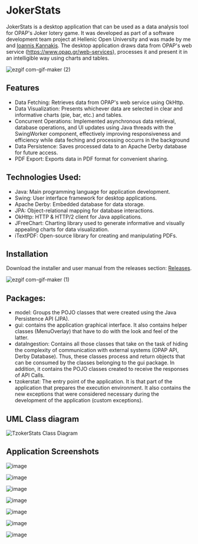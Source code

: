 # JokerStats

JokerStats is a desktop application that can be used as a data analysis tool for OPAP's Joker lotery game. It was developed as part of a software development team project at Hellenic Open University and was made by me and [Ioannis Kannakis](https://github.com/IoannisKanakis). The desktop application draws data from OPAP's web service (https://www.opap.gr/web-services), processes it and present it in an intelligible way using charts and tables.

![ezgif com-gif-maker (2)](https://user-images.githubusercontent.com/93736094/171199419-ea28fd8f-dc28-489a-90ec-84c38ba39800.gif)

## Features
- Data Fetching: Retrieves data from OPAP's web service using OkHttp.
- Data Visualization: Presents whichever data are selected in clear and informative charts (pie, bar, etc.) and tables.
- Concurrent Operations: Implemented asynchronous data retrieval, database operations, and UI updates using Java threads with the SwingWorker component, effectively improving responsiveness and efficiency while data feching and processing occurrs in the background
- Data Persistence: Saves processed data to an Apache Derby database for future access.
- PDF Export: Exports data in PDF format for convenient sharing.

## Technologies Used:
- Java: Main programming language for application development.
- Swing: User interface framework for desktop applications.
- Apache Derby: Embedded database for data storage.
- JPA: Object-relational mapping for database interactions.
- OkHttp: HTTP & HTTP/2 client for Java applications.
- JFreeChart: Charting library used to generate informative and visually appealing charts for data visualization.
- iTextPDF: Open-source library for creating and manipulating PDFs.

##  Installation
Download the installer and user manual from the releases section: [Releases](https://github.com/PanosEko/JokerStats/releases).


![ezgif com-gif-maker (1)](https://user-images.githubusercontent.com/93736094/171197750-99a50d7b-1d72-4c10-b21f-7e53fb60cc0e.gif)

## Packages: 
- model: Groups the POJO classes that were created using the Java Persistence API (JPA). 
- gui: contains the application graphical interface. It also contains helper classes (MenuOverlay) that have to do with the look and feel of the latter.
- dataIngestion: Contains all those classes that take on the task of hiding the complexity of communication with external systems (OPAP API, Derby Database). Thus, these classes process and return objects that can be consumed by the classes belonging to the gui package. In addition, it contains the POJO classes created to receive the responses of API Calls.
- tzokerstat: The entry point of the application. It is that part of the application that prepares the execution environment. It also contains the new exceptions that were considered necessary during the development of the application (custom exceptions).

## UML Class diagram
![TzokerStats Class Diagram](https://user-images.githubusercontent.com/93736094/171047432-141da46f-e0c9-4acd-a18a-7491fdfa97f6.png)

## Application Screenshots

![image](https://user-images.githubusercontent.com/93736094/171200060-e0651401-6d0e-4c40-b5d7-efc2341fc5da.png)

![image](https://user-images.githubusercontent.com/93736094/171200314-c6667810-32e5-4646-818c-d53a51805362.png)

![image](https://user-images.githubusercontent.com/93736094/171200572-06c0d8fd-028b-4521-a69d-e538320a0022.png)

![image](https://user-images.githubusercontent.com/93736094/171201105-362c3dd8-188d-43b2-b17f-8279b97572a6.png)

![image](https://user-images.githubusercontent.com/93736094/171200741-cd24578b-8046-4ba3-914f-607638991979.png)

![image](https://user-images.githubusercontent.com/93736094/171200836-7cf8a958-02fd-4c8a-9c58-563bbc48162a.png)

![image](https://user-images.githubusercontent.com/93736094/171200970-6cbffdbb-9c00-41e3-9b26-23e644035086.png)




